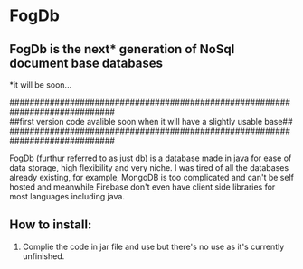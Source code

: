 # FogDb
## FogDb is the next* generation of NoSql document base databases
*it will be soon...

#############################################################################  
##first version code avalible soon when it will have a slightly usable base##  
#############################################################################  

FogDb (furthur referred to as just db) is a database made in java for ease of data storage, high flexibility and very niche. I was tired of all the databases already existing, for example, MongoDB is too complicated and can't be self hosted and meanwhile Firebase don't even have client side libraries for most languages including java. 

## How to install: 
1. Complie the code in jar file and use but there's no use as it's currently unfinished. 
